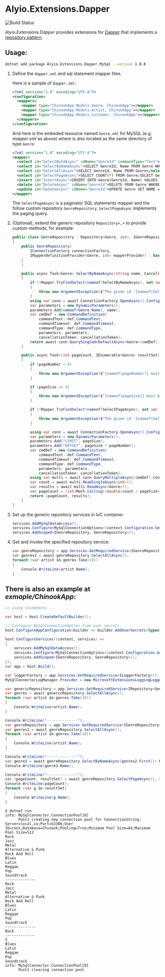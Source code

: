 # Alyio.Extensions.Dapper

![Build Status](https://github.com/qqbuby/Alyio.Extensions.Dapper/actions/workflows/ci.yml/badge.svg?branch=main)

_Alyio.Extensions.Dapper_ provides extensions for [Dapper](https://github.com/DapperLib/Dapper) that implements a [repository pattern](https://martinfowler.com/eaaCatalog/repository.html).

## Usage:

```sh
dotnet add package Alyio.Extensions.Dapper.MySql --version 1.0.0
```

1. Define the `dapper.xml` and sql statement mapper files.

    Here is a sample of `dapper.xml`:

    ```xml
    <?xml version="1.0" encoding="UTF-8"?>
    <configuration>
      <mappers>
        <mapper type="ChinookApp.Models.Genre, ChinookApp"></mapper>
        <mapper type="ChinookApp.Models.Artist, ChinookApp"></mapper>
        <mapper type="ChinookApp.Models.Customer, ChinookApp"></mapper>
      </mappers>
    </configuration>
    ```

    And here is the embeded resource named `Genre.xml` for MySQL (e.g. _mapper.xml_ as above) where is also located as the same directory of type `Genre`:

    ```xml
    <?xml version="1.0" encoding="UTF-8"?>
    <mapper>
      <select id="SelectByIdAsync" idName="GenreId" commandType="Text">SELECT GenreId, Name FROM Genre WHERE GenreId = @GenreId</select>
      <select id="SelectByNameAsync">SELECT GenreId, Name FROM Genre WHERE Name = @Name</select>
      <select id="SelectAllAsync">SELECT GenreId, Name FROM Genre</select>
      <select id="SelectPageAsync">SELECT COUNT(*) FROM Genre;SELECT GenreId, Name FROM Genre LIMIT @LIMIT OFFSET @OFFSET;</select>
      <insert id="InsertAsync">INSERT INTO Genre(GenreId, Name) VALUES (@GenreId, @Name)</insert>
      <delete id="DeleteAsync" idName="GenreId">DELETE FROM Genre WHERE GenreId = @GenreId</delete>
      <update id="UpdateAsync" idName="GenreId">UPDATE Genre SET NAME = @Name WHERE GenreId = @GenreId</update>
    </mapper>
    ```
    
    The `SelectPageAsync` is a paginator SQL statements mapper and the follow custom repository `GenreRepository.SelectPageAsync` implements the paging query.

2. (Optional), extend the generic repository `Repository<,>` to provide custom methods, for example:

    ```cs
    public class GenreRepository : Repository<Genre, int>, IGenreRepository
    {
        public GenreRepository(
            IConnectionFactory connectionFactory,
            IMapperDefinitionProvider<Genre, int> mapperProvider) : base(connectionFactory, mapperProvider)
        {
        }

        public async Task<Genre> SelectByNameAsync(string name, CancellationToken cancellationToken = default)
        {
            if (!Mapper.TryFindSelect(nameof(SelectByNameAsync), out var def))
            {
                throw new ArgumentException($"The given id '{nameof(SelectByNameAsync)}' was not present in the mapper.");
            }
            using var conn = await ConnectionFactory.OpenAsync().ConfigureAwait(false);
            var parameters = new DynamicParameters();
            parameters.Add(nameof(Genre.Name), name);
            var cmdDef = new CommandDefinition(
                commandText: def.CommandText,
                commandTimeout: def.CommandTimeout,
                commandType: def.CommandType,
                parameters: parameters,
                cancellationToken: cancellationToken);
            return await conn.QuerySingleOrDefaultAsync<Genre>(cmdDef).ConfigureAwait(false);
        }

        public async Task<(int pageCount, IEnumerable<Genre> resultSet)> SelectPageAsync(int pageNumber, int pageSize, CancellationToken cancellationToken = default)
        {
            if (pageNumber < 0)
            {
                throw new ArgumentException($"{nameof(pageNumber)} must be greater than or equal to zero.");
            }

            if (pageSize <= 0)
            {
                throw new ArgumentException($"{nameof(pageSize)} must be greater than zero.");
            }

            if (!Mapper.TryFindSelect(nameof(SelectPageAsync), out var def))
            {
                throw new ArgumentException($"The given id '{nameof(SelectPageAsync)}' was not present in the mapper.");
            }

            using var conn = await ConnectionFactory.OpenAsync().ConfigureAwait(false);
            var parameters = new DynamicParameters();
            parameters.Add("LIMIT", pageSize);
            parameters.Add("OFFSET", pageSize * pageNumber);
            var cmdDef = new CommandDefinition(
                commandText: def.CommandText,
                commandTimeout: def.CommandTimeout,
                commandType: def.CommandType,
                parameters: parameters,
                cancellationToken: cancellationToken);
            using var multi = await conn.QueryMultipleAsync(cmdDef).ConfigureAwait(false);
            var count = await multi.ReadSingleAsync<int>();
            var results = await multi.ReadAsync<Genre>();
            var pageCount = (int)Math.Ceiling((double)count / pageSize);
            return (pageCount, results);
        }
    }
    ```

3. Set up the generic repository services in IoC container.

    ```cs
    services.AddMySqlDataAccess();
    services.Configure<MySqlConnectionOptions>(context.Configuration.GetSection(nameof(MySqlConnectionOptions)));
    services.AddScoped<IGenreRepository, GenreRepository>();
    ```

4. Get and invoke the specified repository service:

    ```cs
    var genreRepository = app.Services.GetRequiredService<IGenreRepository>();
    var genres2 = await genreRepository.SelectAllAsync();
    foreach (var artist in genres.Take(10))
    {
        Console.WriteLine(artist.Name);
    }
    ```

## There is also an example at _exmaple/ChinookApp_:

```cs
// using statements ...

var host = Host.CreateDefaultBuilder();

// Configure MySqlConnectionOption from user secrets.
host.ConfigureAppConfiguration(builder => builder.AddUserSecrets(typeof(Program).Assembly, false));

host.ConfigureServices((context, services) =>
{
    services.AddMySqlDataAccess();
    services.Configure<MySqlConnectionOptions>(context.Configuration.GetSection(nameof(MySqlConnectionOptions)));
    services.AddScoped<IGenreRepository, GenreRepository>();
});
var app = host.Build();

var loggerFactory = app.Services.GetRequiredService<ILoggerFactory>();
MySqlConnectorLogManager.Provider = new MicrosoftExtensionsLoggingLoggerProvider(loggerFactory);

var genericRepository = app.Services.GetRequiredService<IRepository<Genre, int>>();
var genres = await genericRepository.SelectAllAsync();
foreach (var artist in genres.Take(10))
{
    Console.WriteLine(artist.Name);
}

Console.WriteLine("--------------");
var genreRepository = app.Services.GetRequiredService<IGenreRepository>();
var genres2 = await genreRepository.SelectAllAsync();
foreach (var artist in genres.Take(10))
{
    Console.WriteLine(artist.Name);
}

Console.WriteLine("--------------");
var genre3 = await genreRepository.SelectByNameAsync(genres2.First()!.Name!);
Console.WriteLine(genre3.Name);

Console.WriteLine("--------------");
var (pageCount, resultSet) = await genreRepository.SelectPageAsync(1, 5);
Console.WriteLine(pageCount);
foreach (var g in resultSet)
{
    Console.WriteLine(g.Name);
}
```

```console
$ dotnet run
info: MySqlConnector.ConnectionPool[0]
      Pool1 creating new connection pool for ConnectionString: Server=local.io;Port=53306;User ID=root;Database=Chinook;Pooling=True;Minimum Pool Size=64;Maximum Pool Size=512
Rock
Jazz
Metal
Alternative & Punk
Rock And Roll
Blues
Latin
Reggae
Pop
Soundtrack
--------------
Rock
Jazz
Metal
Alternative & Punk
Rock And Roll
Blues
Latin
Reggae
Pop
Soundtrack
--------------
Rock
--------------
5
Blues
Latin
Reggae
Pop
Soundtrack
info: MySqlConnector.ConnectionPool[0]
      Pool1 clearing connection pool
```
